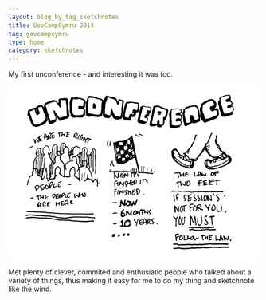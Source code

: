 ```yaml
---
layout: blog_by_tag_sketchnotes
title: GovCampCymru 2014
tag: govcampcymru
type: home
category: sketchnotes
---
```


My first unconference - and interesting it was too.

![Intro](../../images/govcampcymru2014/intro.gif)

Met plenty of clever, commited and enthusiatic people who talked about a variety of things, thus making it easy for me to do my thing and sketchnote like the wind.
